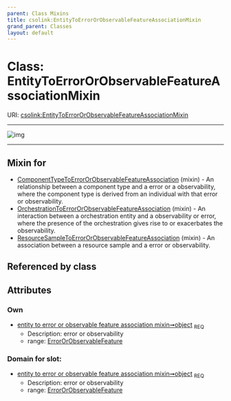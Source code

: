 ```yaml
---
parent: Class Mixins
title: csolink:EntityToErrorOrObservableFeatureAssociationMixin
grand_parent: Classes
layout: default
---
```


# Class: EntityToErrorOrObservableFeatureAssociationMixin




URI: [csolink:EntityToErrorOrObservableFeatureAssociationMixin](https://w3id.org/csolink/vocab/EntityToErrorOrObservableFeatureAssociationMixin)


---

![img](http://yuml.me/diagram/nofunky;dir:TB/class/[ErrorOrObservableFeature],[ErrorOrObservableFeature]%3Cobject%201..1-%20[EntityToErrorOrObservableFeatureAssociationMixin],[ResourceSampleToErrorOrObservableFeatureAssociation]uses%20-.-%3E[EntityToErrorOrObservableFeatureAssociationMixin],[OrchestrationToErrorOrObservableFeatureAssociation]uses%20-.-%3E[EntityToErrorOrObservableFeatureAssociationMixin],[ComponentTypeToErrorOrObservableFeatureAssociation]uses%20-.-%3E[EntityToErrorOrObservableFeatureAssociationMixin],[ResourceSampleToErrorOrObservableFeatureAssociation],[OrchestrationToErrorOrObservableFeatureAssociation],[ComponentTypeToErrorOrObservableFeatureAssociation])

---


## Mixin for

 * [ComponentTypeToErrorOrObservableFeatureAssociation](ComponentTypeToErrorOrObservableFeatureAssociation.md) (mixin)  - An relationship between a component type and a error or a observability, where the component type is derived from an individual with that error or observability.
 * [OrchestrationToErrorOrObservableFeatureAssociation](OrchestrationToErrorOrObservableFeatureAssociation.md) (mixin)  - An interaction between a orchestration entity and a observability or error, where the presence of the orchestration gives rise to or exacerbates the observability.
 * [ResourceSampleToErrorOrObservableFeatureAssociation](ResourceSampleToErrorOrObservableFeatureAssociation.md) (mixin)  - An association between a resource sample and a error or observability.

## Referenced by class


## Attributes


### Own

 * [entity to error or observable feature association mixin➞object](entity_to_error_or_observable_feature_association_mixin_object.md)  <sub>REQ</sub>
    * Description: error or observability
    * range: [ErrorOrObservableFeature](ErrorOrObservableFeature.md)

### Domain for slot:

 * [entity to error or observable feature association mixin➞object](entity_to_error_or_observable_feature_association_mixin_object.md)  <sub>REQ</sub>
    * Description: error or observability
    * range: [ErrorOrObservableFeature](ErrorOrObservableFeature.md)
